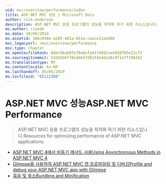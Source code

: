 ```yaml
---
uid: mvc/overview/performance/index
title: ASP.NET MVC 성능 | Microsoft Docs
author: rick-anderson
description: ASP.NET MVC 응용 프로그램의 성능을 최적화 하기 위한 리소스입니다.
ms.author: riande
ms.date: 10/09/2014
ms.assetid: 388c048e-a285-4d1a-851a-caace21aa988
msc.legacyurl: /mvc/overview/performance
msc.type: chapter
ms.openlocfilehash: 8ddc96ab8fe78a6efa41f4692ce4928765e22cf3
ms.sourcegitcommit: 51b01b6ff8edde57d8243e4da28c9f1e7f1962b2
ms.translationtype: MT
ms.contentlocale: ko-KR
ms.lasthandoff: 05/06/2019
ms.locfileid: "65112360"
---
```

# <a name="aspnet-mvc-performance"></a><span data-ttu-id="cee06-103">ASP.NET MVC 성능</span><span class="sxs-lookup"><span data-stu-id="cee06-103">ASP.NET MVC Performance</span></span>

> <span data-ttu-id="cee06-104">ASP.NET MVC 응용 프로그램의 성능을 최적화 하기 위한 리소스입니다.</span><span class="sxs-lookup"><span data-stu-id="cee06-104">Resources for optimizing performance of ASP.NET MVC applications.</span></span>

- [<span data-ttu-id="cee06-105">ASP.NET MVC 4에서 비동기 메서드 사용</span><span class="sxs-lookup"><span data-stu-id="cee06-105">Using Asynchronous Methods in ASP.NET MVC 4</span></span>](using-asynchronous-methods-in-aspnet-mvc-4.md)
- [<span data-ttu-id="cee06-106">Glimpse를 사용하여 ASP.NET MVC 앱 프로파일링 및 디버깅</span><span class="sxs-lookup"><span data-stu-id="cee06-106">Profile and debug your ASP.NET MVC app with Glimpse</span></span>](profile-and-debug-your-aspnet-mvc-app-with-glimpse.md)
- [<span data-ttu-id="cee06-107">묶음 및 축소</span><span class="sxs-lookup"><span data-stu-id="cee06-107">Bundling and Minification</span></span>](bundling-and-minification.md)

